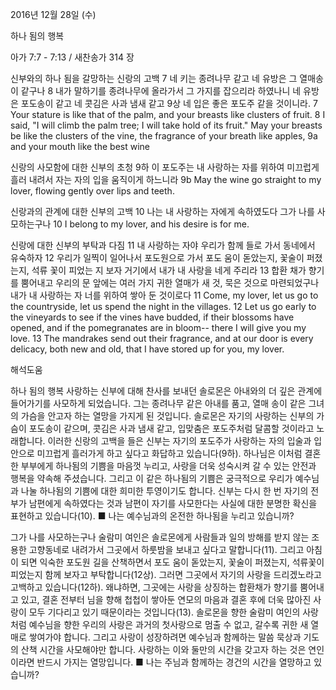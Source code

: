 2016년 12월 28일 (수)

하나 됨의 행복



아가 7:7 - 7:13 / 새찬송가 314 장


신부와의 하나 됨을 갈망하는 신랑의 고백
7 네 키는 종려나무 같고 네 유방은 그 열매송이 같구나 8 내가 말하기를 종려나무에 올라가서 그 가지를 잡으리라 하였나니 네 유방은 포도송이 같고 네 콧김은 사과 냄새 같고 9상 네 입은 좋은 포도주 같을 것이니라.
7 Your stature is like that of the palm, and your breasts like clusters of fruit. 8 I said, "I will climb the palm tree; I will take hold of its fruit." May your breasts be like the clusters of the vine, the fragrance of your breath like apples, 9a and your mouth like the best wine

신랑의 사모함에 대한 신부의 초청
9하 이 포도주는 내 사랑하는 자를 위하여 미끄럽게 흘러 내려서 자는 자의 입을 움직이게 하느니라
9b May the wine go straight to my lover, flowing gently over lips and teeth.

신랑과의 관계에 대한 신부의 고백
10 나는 내 사랑하는 자에게 속하였도다 그가 나를 사모하는구나
10 I belong to my lover, and his desire is for me. 

신랑에 대한 신부의 부탁과 다짐
11 내 사랑하는 자야 우리가 함께 들로 가서 동네에서 유숙하자 12 우리가 일찍이 일어나서 포도원으로 가서 포도 움이 돋았는지, 꽃술이 퍼졌는지, 석류 꽃이 피었는 지 보자 거기에서 내가 내 사랑을 네게 주리라 13 합환 채가 향기를 뿜어내고 우리의 문 앞에는 여러 가지 귀한 열매가 새 것, 묵은 것으로 마련되었구나 내가 내 사랑하는 자 너를 위하여 쌓아 둔 것이로다
11 Come, my lover, let us go to the countryside, let us spend the night in the villages. 12 Let us go early to the vineyards to see if the vines have budded, if their blossoms have opened, and if the pomegranates are in bloom-- there I will give you my love. 13 The mandrakes send out their fragrance, and at our door is every delicacy, both new and old, that I have stored up for you, my lover.

해석도움





하나 됨의 행복 
사랑하는 신부에 대해 찬사를 보내던 솔로몬은 아내와의 더 깊은 관계에 들어가기를 사모하게 되었습니다. 그는 종려나무 같은 아내를 품고, 열매 송이 같은 그녀의 가슴을 안고자 하는 열망을 가지게 된 것입니다. 솔로몬은 자기의 사랑하는 신부의 가슴이 포도송이 같으며, 콧김은 사과 냄새 같고, 입맞춤은 포도주처럼 달콤할 것이라고 노래합니다. 이러한 신랑의 고백을 들은 신부는 자기의 포도주가 사랑하는 자의 입술과 입안으로 미끄럽게 흘러가게 하고 싶다고 화답하고 있습니다(9하). 하나님은 이처럼 결혼한 부부에게 하나됨의 기쁨을 마음껏 누리고, 사랑을 더욱 성숙시켜 갈 수 있는 안전과 행복을 약속해 주셨습니다. 그리고 이 같은 하나됨의 기쁨은 궁극적으로 우리가 예수님과 나눌 하나됨의 기쁨에 대한 희미한 투영이기도 합니다. 신부는 다시 한 번 자기의 전부가 남편에게 속하였다는 것과 남편이 자기를 사모한다는 사실에 대한 분명한 확신을 표현하고 있습니다(10).
■ 나는 예수님과의 온전한 하나됨을 누리고 있습니까?

그가 나를 사모하는구나 
술람미 여인은 솔로몬에게 사람들과 일의 방해를 받지 않는 조용한 고향동네로 내려가서 그곳에서 하룻밤을 보내고 싶다고 말합니다(11). 그리고 아침이 되면 익숙한 포도원 길을 산책하면서 포도 움이 돋았는지, 꽃술이 퍼졌는지, 석류꽃이 피었는지 함께 보자고 부탁합니다(12상). 그러면 그곳에서 자기의 사랑을 드리겠노라고 고백하고 있습니다(12하). 왜냐하면, 그곳에는 사랑을 상징하는 합환채가 향기를 뿜어내고 있고, 결혼 전부터 님을 향해 첩첩이 쌓아둔 연모의 마음과 결혼 후에 더욱 많아진 사랑이 모두 기다리고 있기 때문이라는 것입니다(13). 솔로몬을 향한 술람미 여인의 사랑처럼 예수님을 향한 우리의 사랑은 과거의 첫사랑으로 멈출 수 없고, 갈수록 귀한 새 열매로 쌓여가야 합니다. 그리고 사랑이 성장하려면 예수님과 함께하는 말씀 묵상과 기도의 산책 시간을 사모해야만 합니다. 사랑하는 이와 둘만의 시간을 갖고자 하는 것은 연인이라면 반드시 가지는 열망입니다.
■ 나는 주님과 함께하는 경건의 시간을 열망하고 있습니까?